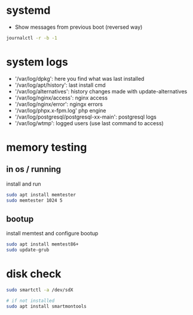 # systemd

- Show messages from previous boot (reversed way)
```bash
journalctl -r -b -1
```

# system logs
- '/var/log/dpkg': here you find what was last installed
- '/var/log/apt/history': last install cmd
- '/var/log/alternatives': history changes made with update-alternatives
- '/var/log/nginx/access': nginx access
- '/var/log/nginx/error': ngingx errors
- '/var/log/phpx.x-fpm.log' php engine
- '/var/log/postgresql/postgresql-xx-main': postgresql logs
- '/var/log/wtmp': logged users (use last command to access)

# memory testing

## in os / running
install and run
```bash
sudo apt install memtester
sudo memtester 1024 5
```

## bootup
install memtest and configure bootup
```bash
sudo apt install memtest86+
sudo update-grub
```

# disk check
```bash
sudo smartctl -a /dev/sdX

# if not installed
sudo apt install smartmontools
```
